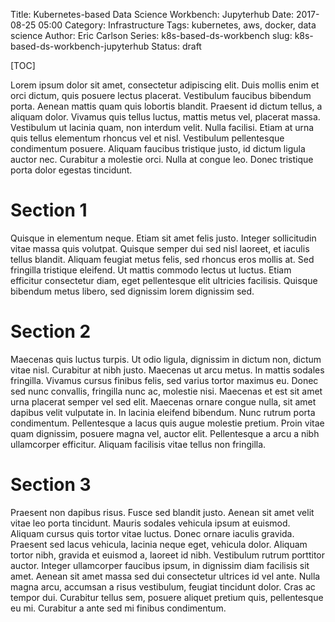 Title: Kubernetes-based Data Science Workbench: Jupyterhub
Date: 2017-08-25 05:00
Category: Infrastructure
Tags: kubernetes, aws, docker, data science
Author: Eric Carlson
Series: k8s-based-ds-workbench
slug: k8s-based-ds-workbench-jupyterhub
Status: draft

[TOC]

Lorem ipsum dolor sit amet, consectetur adipiscing elit. Duis mollis enim et orci dictum, quis posuere lectus placerat. Vestibulum faucibus bibendum porta. Aenean mattis quam quis lobortis blandit. Praesent id dictum tellus, a aliquam dolor. Vivamus quis tellus luctus, mattis metus vel, placerat massa. Vestibulum ut lacinia quam, non interdum velit. Nulla facilisi. Etiam at urna quis tellus elementum rhoncus vel et nisl. Vestibulum pellentesque condimentum posuere. Aliquam faucibus tristique justo, id dictum ligula auctor nec. Curabitur a molestie orci. Nulla at congue leo. Donec tristique porta dolor egestas tincidunt.

# Section 1

Quisque in elementum neque. Etiam sit amet felis justo. Integer sollicitudin vitae massa quis volutpat. Quisque semper dui sed nisl laoreet, et iaculis tellus blandit. Aliquam feugiat metus felis, sed rhoncus eros mollis at. Sed fringilla tristique eleifend. Ut mattis commodo lectus ut luctus. Etiam efficitur consectetur diam, eget pellentesque elit ultricies facilisis. Quisque bibendum metus libero, sed dignissim lorem dignissim sed.

# Section 2

Maecenas quis luctus turpis. Ut odio ligula, dignissim in dictum non, dictum vitae nisl. Curabitur at nibh justo. Maecenas ut arcu metus. In mattis sodales fringilla. Vivamus cursus finibus felis, sed varius tortor maximus eu. Donec sed nunc convallis, fringilla nunc ac, molestie nisi. Maecenas et est sit amet urna placerat semper vel sed elit. Maecenas ornare congue nulla, sit amet dapibus velit vulputate in. In lacinia eleifend bibendum. Nunc rutrum porta condimentum. Pellentesque a lacus quis augue molestie pretium. Proin vitae quam dignissim, posuere magna vel, auctor elit. Pellentesque a arcu a nibh ullamcorper efficitur. Aliquam facilisis vitae tellus non fringilla.

# Section 3

Praesent non dapibus risus. Fusce sed blandit justo. Aenean sit amet velit vitae leo porta tincidunt. Mauris sodales vehicula ipsum at euismod. Aliquam cursus quis tortor vitae luctus. Donec ornare iaculis gravida. Praesent sed lacus vehicula, lacinia neque eget, vehicula dolor. Aliquam tortor nibh, gravida et euismod a, laoreet id nibh. Vestibulum rutrum porttitor auctor. Integer ullamcorper faucibus ipsum, in dignissim diam facilisis sit amet. Aenean sit amet massa sed dui consectetur ultrices id vel ante. Nulla magna arcu, accumsan a risus vestibulum, feugiat tincidunt dolor. Cras ac tempor dui. Curabitur tellus sem, posuere aliquet pretium quis, pellentesque eu mi. Curabitur a ante sed mi finibus condimentum.

